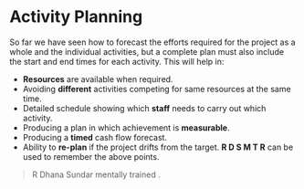 # Activity Planning
So far we have seen how to forecast the efforts required for the project as a whole and the individual activities, but a complete plan must also include the start and end times for each activity. This will help in:
- **Resources** are available when required.
- Avoiding **different** activities competing for same resources at the same time.
- Detailed schedule showing which **staff** needs to carry out which activity.
- Producing a plan in which achievement is **measurable**.
- Producing a **timed** cash flow forecast.
- Ability to **re-plan** if the project drifts from the target.
**R D S M T R** can be used to remember the above points.
> R Dhana Sundar mentally trained .
